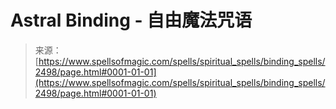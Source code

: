 <!--yml

category: 未分类

date: 2024-06-12 18:36:11

-->

# Astral Binding - 自由魔法咒语

> 来源：[https://www.spellsofmagic.com/spells/spiritual_spells/binding_spells/2498/page.html#0001-01-01](https://www.spellsofmagic.com/spells/spiritual_spells/binding_spells/2498/page.html#0001-01-01)
